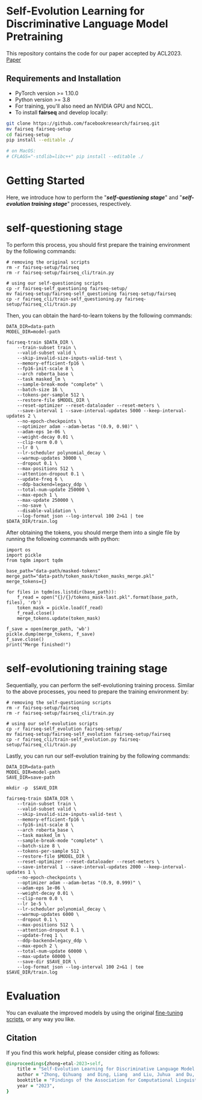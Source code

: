 # Self-Evolution Learning for Discriminative Language Model Pretraining

This repository contains the code for our paper accepted by ACL2023. [Paper](https://aclanthology.org/2023.findings-acl.254/)

## Requirements and Installation

- PyTorch version >= 1.10.0
- Python version >= 3.8
- For training, you'll also need an NVIDIA GPU and NCCL.
- To install **fairseq** and develop locally:

``` bash
git clone https://github.com/facebookresearch/fairseq.git
mv fairseq fairseq-setup
cd fairseq-setup
pip install --editable ./

# on MacOS:
# CFLAGS="-stdlib=libc++" pip install --editable ./
```

# Getting Started
Here, we introduce how to perform the "***self-questioning stage***" and "***self-evolution training stage***" processes, respectively.

# self-questioning stage
To perform this process, you should first prepare the training environment by the following commands:

``` 
# removing the original scripts
rm -r fairseq-setup/fairseq
rm -r fairseq-setup/fairseq_cli/train.py

# using our self-questioning scripts
cp -r fairseq-self_questioning fairseq-setup/
mv fairseq-setup/fairseq-self_questioning fairseq-setup/fairseq
cp -r fairseq_cli/train-self_questioning.py fairseq-setup/fairseq_cli/train.py
```

Then, you can obtain the hard-to-learn tokens by the following commands:

``` 
DATA_DIR=data-path
MODEL_DIR=model-path

fairseq-train $DATA_DIR \
    --train-subset train \
    --valid-subset valid \
    --skip-invalid-size-inputs-valid-test \
    --memory-efficient-fp16 \
    --fp16-init-scale 8 \
    --arch roberta_base \
    --task masked_lm \
    --sample-break-mode "complete" \
    --batch-size 16 \
    --tokens-per-sample 512 \
    --restore-file $MODEL_DIR \
    --reset-optimizer --reset-dataloader --reset-meters \
    --save-interval 1 --save-interval-updates 5000 --keep-interval-updates 2 \
    --no-epoch-checkpoints \
    --optimizer adam --adam-betas "(0.9, 0.98)" \
    --adam-eps 1e-06 \
    --weight-decay 0.01 \
    --clip-norm 0.0 \
    --lr 0 \
    --lr-scheduler polynomial_decay \
    --warmup-updates 30000 \
    --dropout 0.1 \
    --max-positions 512 \
    --attention-dropout 0.1 \
    --update-freq 6 \
    --ddp-backend=legacy_ddp \
    --total-num-update 250000 \
    --max-epoch 1 \
    --max-update 250000 \
    --no-save \
    --disable-validation \
    --log-format json --log-interval 100 2>&1 | tee $DATA_DIR/train.log
```

After obtaining the tokens, you should merge them into a single file by running the following commands with python:
```
import os
import pickle
from tqdm import tqdm

base_path="data-path/masked-tokens"
merge_path="data-path/token_mask/token_masks_merge.pkl"
merge_tokens={}

for files in tqdm(os.listdir(base_path)):
    f_read = open("{}/{}/tokens_mask-last.pkl".format(base_path, files), 'rb')
    token_mask = pickle.load(f_read)
    f_read.close()
    merge_tokens.update(token_mask)
    
f_save = open(merge_path, 'wb')
pickle.dump(merge_tokens, f_save)
f_save.close()
print("Merge finished!")
```
# self-evolutioning training stage
Sequentially, you can perform the self-evolutioning training process. Similar to the above processes, you need to prepare the training environment by:
``` 
# removing the self-questioning scripts
rm -r fairseq-setup/fairseq
rm -r fairseq-setup/fairseq_cli/train.py

# using our self-evolution scripts
cp -r fairseq-self_evolution fairseq-setup/
mv fairseq-setup/fairseq-self_evolution fairseq-setup/fairseq
cp -r fairseq_cli/train-self_evolution.py fairseq-setup/fairseq_cli/train.py
```
Lastly, you can run our self-evolution training by the following commands:

``` 
DATA_DIR=data-path
MODEL_DIR=model-path
SAVE_DIR=save-path

mkdir -p  $SAVE_DIR

fairseq-train $DATA_DIR \
    --train-subset train \
    --valid-subset valid \
    --skip-invalid-size-inputs-valid-test \
    --memory-efficient-fp16 \
    --fp16-init-scale 8 \
    --arch roberta_base \
    --task masked_lm \
    --sample-break-mode "complete" \
    --batch-size 8 \
    --tokens-per-sample 512 \
    --restore-file $MODEL_DIR \
    --reset-optimizer --reset-dataloader --reset-meters \
    --save-interval 1 --save-interval-updates 2000 --keep-interval-updates 1 \
    --no-epoch-checkpoints \
    --optimizer adam --adam-betas "(0.9, 0.999)" \
    --adam-eps 1e-06 \
    --weight-decay 0.01 \
    --clip-norm 0.0 \
    --lr 1e-5 \
    --lr-scheduler polynomial_decay \
    --warmup-updates 6000 \
    --dropout 0.1 \
    --max-positions 512 \
    --attention-dropout 0.1 \
    --update-freq 1 \
    --ddp-backend=legacy_ddp \
    --max-epoch 2 \
    --total-num-update 60000 \
    --max-update 60000 \
    --save-dir $SAVE_DIR \
    --log-format json --log-interval 100 2>&1 | tee $SAVE_DIR/train.log

```

# Evaluation
You can evaluate the improved models by using the original [fine-tuning scripts](https://github.com/facebookresearch/fairseq/tree/main/examples/roberta), or any way you like.



## Citation
If you find this work helpful, please consider citing as follows:  

```ruby
@inproceedings{zhong-etal-2023-self,
    title = "Self-Evolution Learning for Discriminative Language Model Pretraining",
    author = "Zhong, Qihuang  and Ding, Liang  and Liu, Juhua  and Du, Bo  and Tao, Dacheng",
    booktitle = "Findings of the Association for Computational Linguistics: ACL 2023",
    year = "2023",
}
```




